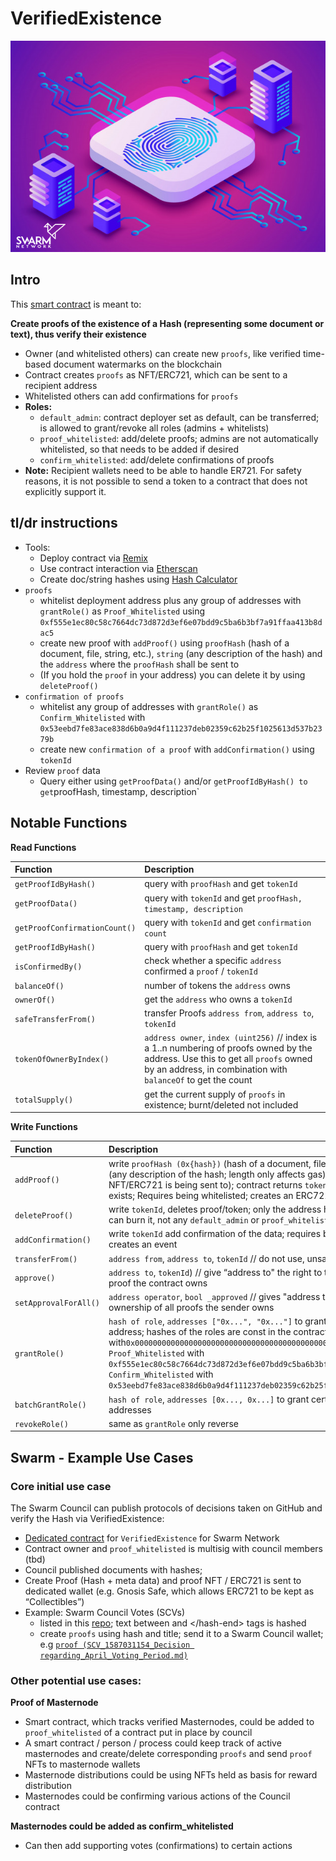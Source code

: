 # VerifiedExistence

![](../.gitbook/assets/verifiedexistence-bg2.png)

## Intro

This [smart contract](https://github.com/swarmfund/swarm-open-tools/tree/master/VerifiedExistence) is meant to:

**Create proofs of the existence of a Hash \(representing some document or text\), thus verify their existence**

* Owner \(and whitelisted others\) can create new `proofs`, like verified time-based document watermarks on the blockchain
* Contract creates `proofs` as NFT/ERC721, which can be sent to a recipient address
* Whitelisted others can add confirmations for `proofs`
* **Roles:**
  * `default_admin`: contract deployer set as default, can be transferred; is allowed to grant/revoke all roles \(admins + whitelists\)
  * `proof_whitelisted`: add/delete proofs; admins are not automatically whitelisted, so that needs to be added if desired
  * `confirm_whitelisted`: add/delete confirmations of proofs
* **Note:** Recipient wallets need to be able to handle ER721. For safety reasons, it is not possible to send a token to a contract that does not explicitly support it.

## tl/dr instructions

* Tools:
  * Deploy contract via [Remix](https://remix.ethereum.org/)
  * Use contract interaction via [Etherscan](https://etherscan.io)
  * Create doc/string hashes using [Hash Calculator](https://www.pelock.com/products/hash-calculator)
* `proofs`
  * whitelist deployment address plus any group of addresses with `grantRole()` as `Proof_Whitelisted` using `0xf555e1ec80c58c7664dc73d872d3ef6e07bdd9c5ba6b3bf7a91ffaa413b8dac5`
  * create new proof with `addProof()` using `proofHash` \(hash of a document, file, string, etc.\), `string` \(any description of the hash\) and the `address` where the `proofHash` shall be sent to
  * \(If you hold the `proof` in your address\) you can delete it by using `deleteProof()` 
* `confirmation of proofs`
  * whitelist any group of addresses with `grantRole()` as `Confirm_Whitelisted` with `0x53eebd7fe83ace838d6b0a9d4f111237deb02359c62b25f1025613d537b2379b`
  * create new `confirmation of a proof` with `addConfirmation()` using `tokenId`
* Review `proof` data
  * Query either using `getProofData()` and/or `getProofIdByHash() to get`proofHash, timestamp, description\`

## Notable Functions

**Read Functions**

| Function | Description |
| :--- | :--- |
| `getProofIdByHash()` | query with `proofHash` and get `tokenId` |
| `getProofData()` | query with `tokenId` and get `proofHash, timestamp, description` |
| `getProofConfirmationCount()` | query with `tokenId` and get `confirmation count` |
| `getProofIdByHash()` | query with `proofHash` and get `tokenId` |
| `isConfirmedBy()` | check whether a specific `address` confirmed a `proof` / `tokenId` |
| `balanceOf()` | number of tokens the `address` owns |
| `ownerOf()` | get the `address` who owns a `tokenId` |
| `safeTransferFrom()` | transfer Proofs `address from`, `address to`, `tokenId` |
| `tokenOfOwnerByIndex()` | `address owner`, `index (uint256)` // index is a 1..n numbering of proofs owned by the address. Use this to get all `proofs` owned by an address, in combination with `balanceOf` to get the count |
| `totalSupply()` | get the current supply of `proofs` in existence; burnt/deleted not included |

**Write Functions**

| Function | Description |
| :--- | :--- |
| `addProof()` | write `proofHash (0x{hash})` \(hash of a document, file, string, etc.\), `string` \(any description of the hash; length only affects gas\), `address` \(where the NFT/ERC721 is being sent to\); contract returns `tokenId`; Fails if hash already exists; Requires being whitelisted; creates an ERC721 and a custom event |
| `deleteProof()` | write `tokenId`, deletes proof/token; only the address holding a proof token can burn it, not any `default_admin` or `proof_whitelisted` |
| `addConfirmation()` | write `tokenId` add confirmation of the data; requires being whitelisted; creates an event |
| `transferFrom()` | `address from`, `address to`, `tokenId` // do not use, unsafe |
| `approve()` | `address to`, `tokenId`\) // give “address to" the right to transfer ownership of a proof the contract owns |
| `setApprovalForAll()` | `address operator`, `bool _approved` // gives "address to" the right to transfer ownership of all proofs the sender owns |
| `grantRole()` | `hash of role`, `addresses ["0x...", "0x..."]` to grant certain role to certain address; hashes of the roles are const in the contract: `Default_Admin_Role` with`0x0000000000000000000000000000000000000000000000000000000000000000`, `Proof_Whitelisted` with `0xf555e1ec80c58c7664dc73d872d3ef6e07bdd9c5ba6b3bf7a91ffaa413b8dac5`, `Confirm_Whitelisted` with `0x53eebd7fe83ace838d6b0a9d4f111237deb02359c62b25f1025613d537b2379b` |
| `batchGrantRole()` | `hash of role`, `addresses [0x..., 0x...]` to grant certain role to multiple addresses |
| `revokeRole()` | same as `grantRole` only reverse |

## Swarm - Example Use Cases

### Core initial use case

The Swarm Council can publish protocols of decisions taken on GitHub and verify the Hash via VerifiedExistence:

* [Dedicated contract](https://etherscan.io/address/0xdc95ed11e88d44f4e6ece3c959034646e7917b15#code) for `VerifiedExistence` for Swarm Network
* Contract owner and `proof_whitelisted` is multisig with council members \(tbd\)
* Council published documents with hashes;
* Create Proof \(Hash + meta data\) and proof NFT / ERC721 is sent to dedicated wallet \(e.g. Gnosis Safe, which allows ERC721 to be kept as “Collectibles”\)
* Example: Swarm Council Votes \(SCVs\)
  * listed in this [repo](https://github.com/swarmfund/swarm-network-governance/tree/master/SCVs); text between  and  &lt;/hash-end&gt; tags is hashed
  * create `proofs` using hash and title; send it to a Swarm Council wallet; e.g [`proof (SCV_1587031154_Decision regarding_April_Voting_Period.md)`](https://etherscan.io/tx/0xf9363a3dc08a1927cdbe5e90c83c96bfd80012296bdad6821193a15a4f08460e) 

### Other potential use cases:

**Proof of Masternode**

* Smart contract, which tracks verified Masternodes, could be added to `proof_whitelisted` of a contract put in place by council
* A smart contract / person / process could keep track of active masternodes and create/delete corresponding `proofs` and send `proof` NFTs to masternode wallets
* Masternode distributions could be using NFTs held as basis for reward distribution
* Masternodes could be confirming various actions of the Council contract

**Masternodes could be added as confirm\_whitelisted**

* Can then add supporting votes \(confirmations\) to certain actions

